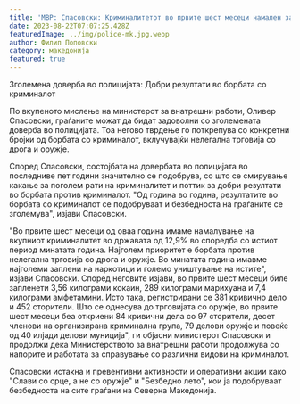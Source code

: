```yaml
---
title: 'МВР: Спасовски: Криминалитетот во првите шест месеци намален за 12.9%, довербата во полицијата постојано расте - 21 АВГУСТ 2023'
date: 2023-08-22T07:07:25.428Z
featuredImage: ../img/police-mk.jpg.webp
author: Филип Поповски
category: македонија
featured: true
---
```

Зголемена доверба во полицијата: Добри резултати во борбата со криминалот

По вкупеното мислење на министерот за внатрешни работи, Оливер Спасовски, граѓаните можат да бидат задоволни со зголемената доверба во полицијата. Тоа негово тврдење го поткрепува со конкретни бројки од борбата со криминалот, вклучувајќи нелегална трговија со дрога и оружје.

Според Спасовски, состојбата на довербата во полицијата во последниве пет години значително се подобрува, со што се смирување какање за поголем рати на криминалитет и поттик за добри резултати во борбата против криминалот. "Од година во година, резултатите во борбата со криминалот се подобруваат и безбедноста на граѓаните се зголемува", изјави Спасовски.

"Во првите шест месеци од оваа година имаме намалување на вкупниот криминалитет во државата од 12,9% во споредба со истиот период минатата година. Најголем приоритет е борбата против нелегална трговија со дрога и оружје. Во минатата година имавме најголеми заплени на наркотици и големо уништување на истите", изјави Спасовски. Според неговите изјави, во првите шест месеци биле запленети 3,56 килограми кокаин, 289 килограми марихуана и 7,4 килограми амфетамини. Исто така, регистрирани се 381 кривично дело и 452 сторители. Што се однесува до трговијата со оружје, во првите шест месеци беа откриени 84 кривични дела со 97 сторители, десет членови на организирана криминална група, 79 делови оружје и повеќе од 40 илјади делови муниција", ги објасни министерот Спасовски и продолжи дека Министерството за внатрешни работи продолжува со напорите и работата за справување со различни видови на криминалот.

Спасовски истакна и превентивни активности и оперативни акции како "Слави со срце, а не со оружје" и "Безбедно лето", кои ја подобруваат безбедноста на сите граѓани на Северна Македонија.
